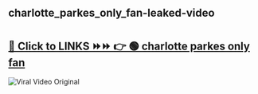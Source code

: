 
 ## charlotte_parkes_only_fan-leaked-video 

# <h2><a href="https://clipsfans.com/charlotte_parkes_only_fan&ref=git">🔗 Click to LINKS ⏩⏩ 👉 🟢 charlotte parkes only fan </a></h2>

<a href="https://clipsfans.com/charlotte_parkes_only_fan&ref=git" rel="nofollow" data-target="animated-image.originalLink"><img src="https://i.ibb.co.com/xMMVF88/686577567.gif" alt="Viral Video Original" style="max-width: 100%; display: inline-block;" data-target="animated-image.originalImage"></a>

